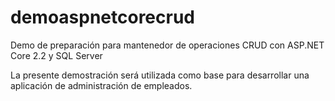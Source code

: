 # demoaspnetcorecrud

Demo de preparación para mantenedor de operaciones CRUD con ASP.NET Core 2.2 y SQL Server

La presente demostración será utilizada como base para desarrollar una aplicación de administración de empleados.
